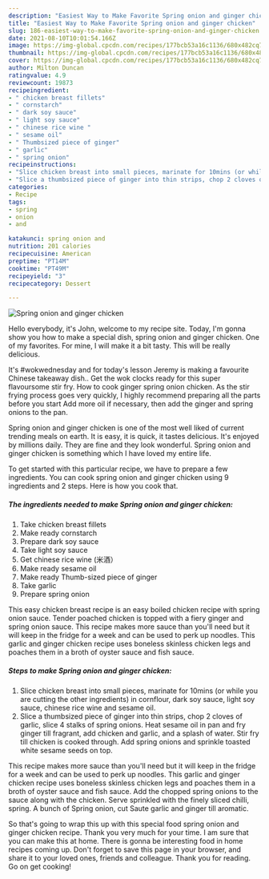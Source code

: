 ```yaml
---
description: "Easiest Way to Make Favorite Spring onion and ginger chicken"
title: "Easiest Way to Make Favorite Spring onion and ginger chicken"
slug: 186-easiest-way-to-make-favorite-spring-onion-and-ginger-chicken
date: 2021-08-10T10:01:54.166Z
image: https://img-global.cpcdn.com/recipes/177bcb53a16c1136/680x482cq70/spring-onion-and-ginger-chicken-recipe-main-photo.jpg
thumbnail: https://img-global.cpcdn.com/recipes/177bcb53a16c1136/680x482cq70/spring-onion-and-ginger-chicken-recipe-main-photo.jpg
cover: https://img-global.cpcdn.com/recipes/177bcb53a16c1136/680x482cq70/spring-onion-and-ginger-chicken-recipe-main-photo.jpg
author: Milton Duncan
ratingvalue: 4.9
reviewcount: 19873
recipeingredient:
- " chicken breast fillets"
- " cornstarch"
- " dark soy sauce"
- " light soy sauce"
- " chinese rice wine "
- " sesame oil"
- " Thumbsized piece of ginger"
- " garlic"
- " spring onion"
recipeinstructions:
- "Slice chicken breast into small pieces, marinate for 10mins (or while you are cutting the other ingredients) in cornflour, dark soy sauce, light soy sauce, chinese rice wine and sesame oil."
- "Slice a thumbsized piece of ginger into thin strips, chop 2 cloves of garlic, slice 4 stalks of spring onions. Heat sesame oil in pan and fry ginger till fragrant, add chicken and garlic, and a splash of water. Stir fry till chicken is cooked through. Add spring onions and sprinkle toasted white sesame seeds on top."
categories:
- Recipe
tags:
- spring
- onion
- and

katakunci: spring onion and 
nutrition: 201 calories
recipecuisine: American
preptime: "PT14M"
cooktime: "PT49M"
recipeyield: "3"
recipecategory: Dessert

---
```



![Spring onion and ginger chicken](https://img-global.cpcdn.com/recipes/177bcb53a16c1136/680x482cq70/spring-onion-and-ginger-chicken-recipe-main-photo.jpg)

Hello everybody, it's John, welcome to my recipe site. Today, I'm gonna show you how to make a special dish, spring onion and ginger chicken. One of my favorites. For mine, I will make it a bit tasty. This will be really delicious.

It&#39;s #wokwednesday and for today&#39;s lesson Jeremy is making a favourite Chinese takeaway dish.. Get the wok clocks ready for this super flavoursome stir fry. How to cook ginger spring onion chicken. As the stir frying process goes very quickly, I highly recommend preparing all the parts before you start Add more oil if necessary, then add the ginger and spring onions to the pan.

Spring onion and ginger chicken is one of the most well liked of current trending meals on earth. It is easy, it is quick, it tastes delicious. It's enjoyed by millions daily. They are fine and they look wonderful. Spring onion and ginger chicken is something which I have loved my entire life.


To get started with this particular recipe, we have to prepare a few ingredients. You can cook spring onion and ginger chicken using 9 ingredients and 2 steps. Here is how you cook that.

<!--inarticleads1-->

##### The ingredients needed to make Spring onion and ginger chicken:

1. Take  chicken breast fillets
1. Make ready  cornstarch
1. Prepare  dark soy sauce
1. Take  light soy sauce
1. Get  chinese rice wine (米酒）
1. Make ready  sesame oil
1. Make ready  Thumb-sized piece of ginger
1. Take  garlic
1. Prepare  spring onion


This easy chicken breast recipe is an easy boiled chicken recipe with spring onion sauce. Tender poached chicken is topped with a fiery ginger and spring onion sauce. This recipe makes more sauce than you&#39;ll need but it will keep in the fridge for a week and can be used to perk up noodles. This garlic and ginger chicken recipe uses boneless skinless chicken legs and poaches them in a broth of oyster sauce and fish sauce. 

<!--inarticleads2-->

##### Steps to make Spring onion and ginger chicken:

1. Slice chicken breast into small pieces, marinate for 10mins (or while you are cutting the other ingredients) in cornflour, dark soy sauce, light soy sauce, chinese rice wine and sesame oil.
1. Slice a thumbsized piece of ginger into thin strips, chop 2 cloves of garlic, slice 4 stalks of spring onions. Heat sesame oil in pan and fry ginger till fragrant, add chicken and garlic, and a splash of water. Stir fry till chicken is cooked through. Add spring onions and sprinkle toasted white sesame seeds on top.


This recipe makes more sauce than you&#39;ll need but it will keep in the fridge for a week and can be used to perk up noodles. This garlic and ginger chicken recipe uses boneless skinless chicken legs and poaches them in a broth of oyster sauce and fish sauce. Add the chopped spring onions to the sauce along with the chicken. Serve sprinkled with the finely sliced chilli, spring. A bunch of Spring onion, cut Saute garlic and ginger till aromatic. 

So that's going to wrap this up with this special food spring onion and ginger chicken recipe. Thank you very much for your time. I am sure that you can make this at home. There is gonna be interesting food in home recipes coming up. Don't forget to save this page in your browser, and share it to your loved ones, friends and colleague. Thank you for reading. Go on get cooking!
